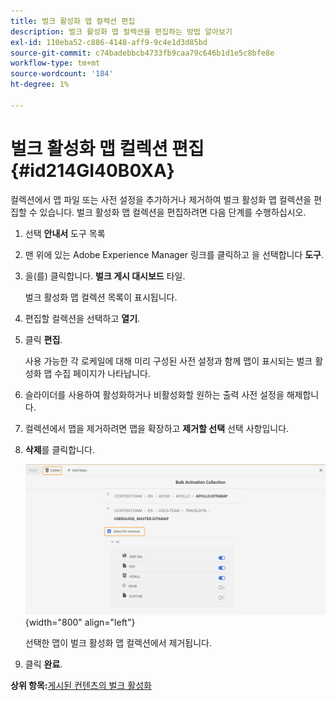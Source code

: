 ```yaml
---
title: 벌크 활성화 맵 컬렉션 편집
description: 벌크 활성화 맵 컬렉션을 편집하는 방법 알아보기
exl-id: 110eba52-c886-4148-aff9-9c4e1d3d85bd
source-git-commit: c74badebbcb4733fb9caa79c646b1d1e5c8bfe8e
workflow-type: tm+mt
source-wordcount: '184'
ht-degree: 1%

---
```


# 벌크 활성화 맵 컬렉션 편집 {#id214GI40B0XA}

컬렉션에서 맵 파일 또는 사전 설정을 추가하거나 제거하여 벌크 활성화 맵 컬렉션을 편집할 수 있습니다. 벌크 활성화 맵 컬렉션을 편집하려면 다음 단계를 수행하십시오.

1. 선택 **안내서** 도구 목록

1. 맨 위에 있는 Adobe Experience Manager 링크를 클릭하고 을 선택합니다 **도구**.

1. 을(를) 클릭합니다. **벌크 게시 대시보드** 타일.

   벌크 활성화 맵 컬렉션 목록이 표시됩니다.

1. 편집할 컬렉션을 선택하고 **열기**.

1. 클릭 **편집**.

   사용 가능한 각 로케일에 대해 미리 구성된 사전 설정과 함께 맵이 표시되는 벌크 활성화 맵 수집 페이지가 나타납니다.

1. 슬라이더를 사용하여 활성화하거나 비활성화할 원하는 출력 사전 설정을 해제합니다.

1. 컬렉션에서 맵을 제거하려면 맵을 확장하고 **제거할 선택** 선택 사항입니다.

1. **삭제**&#x200B;를 클릭합니다.

   ![](images/bulk-activation-delete-map.png){width="800" align="left"}

   선택한 맵이 벌크 활성화 맵 컬렉션에서 제거됩니다.

1. 클릭 **완료**.


**상위 항목:**[&#x200B;게시된 컨텐츠의 벌크 활성화](conf-bulk-activation.md)
